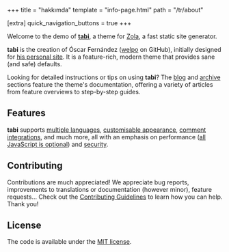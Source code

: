 +++
title = "hakkımda"
template = "info-page.html"
path = "/tr/about"

[extra]
quick_navigation_buttons = true
+++

Welcome to the demo of [**tabi**](https://github.com/welpo/tabi), a theme for [Zola](https://www.getzola.org/), a fast static site generator.

**tabi** is the creation of Óscar Fernández ([welpo](https://github.com/welpo/) on GitHub), initially designed for [his personal site](https://osc.garden/). It is a feature-rich, modern theme that provides sane (and safe) defaults.

Looking for detailed instructions or tips on using **tabi**? The [blog](https://welpo.github.io/tabi/blog/) and [archive](https://welpo.github.io/tabi/archive/) sections feature the theme's documentation, offering a variety of articles from feature overviews to step-by-step guides.

## Features

**tabi** supports [multiple languages](https://welpo.github.io/tabi/blog/faq-languages/), [customisable appearance](https://welpo.github.io/tabi/blog/customise-tabi/), [comment integrations](https://welpo.github.io/tabi/blog/comments/), and much more, all with an emphasis on performance ([all JavaScript is optional](https://welpo.github.io/tabi/blog/javascript/)) and [security](https://welpo.github.io/tabi/blog/security/).

## Contributing

Contributions are much appreciated! We appreciate bug reports, improvements to translations or documentation (however minor), feature requests… Check out the [Contributing Guidelines](https://github.com/welpo/tabi/blob/main/CONTRIBUTING.md) to learn how you can help. Thank you!

## License

The code is available under the [MIT license](https://choosealicense.com/licenses/mit/).
